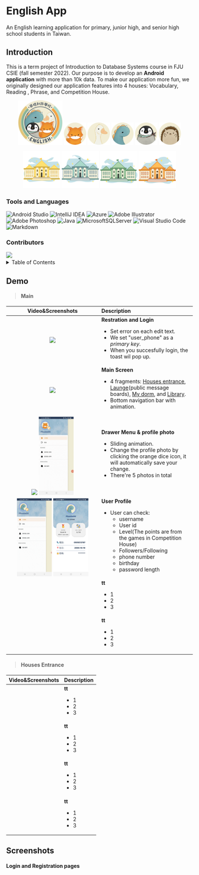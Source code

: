 # English App

An English learning application for primary, junior high, and senior high school students in Taiwan.
<br />

## Introduction

This is a term project of Introduction to Database Systems course in FJU CSIE (fall semester 2022). Our purpose is to develop an **Android application** with more than 10k data. To make our application more fun, we originally designed our application features into 4 houses: Vocabulary, Reading , Phrase, and Competition House.

<p align="center">
  <img
    src="images/logo_circle01.png"
    width="120"
    height="120"
    title="English App icon"
    style="display: inline-block; margin: 0 auto; max-width: 120px"
    >
    <img
    src="images/pic_fox.png"
    width="60"
    height="60"
    title="Fox"
    style="display: inline-block; margin: 0 auto; max-width: 120px"
    >
    <img
    src="images/pic_duck.png"
    width="60"
    height="60"
    title="Duck"
    style="display: inline-block; margin: 0 auto; max-width: 120px"
    >
    <img
    src="images/pic_dino.png"
    width="60"
    height="60"
    title="Dinosaur"
    style="display: inline-block; margin: 0 auto; max-width: 120px"
    >
    <img
    src="images/pic_penguin.png"
    width="60"
    height="60"
    title="Penguin"
    style="display: inline-block; margin: 0 auto; max-width: 120px"
    >
    <img
    src="images/pic_hedge.png"
    width="60"
    height="60"
    title="Hedgehog"
    style="display: inline-block; margin: 0 auto; max-width: 120px"
    >
</p>

<p align="center">
  <img
  src="images/house_vocabulary.svg"
  width="100"
  height="100"
  title="Vocabulary House"
  style="display: inline-block; margin: 0 auto; max-width: 100px">
    <img
  src="images/house_phrase.svg"
  width="100"
  height="100"
  title="Phrase House"
  style="display: inline-block; margin: 0 auto; max-width: 100px">
    <img
  src="images/house_reading.svg"
  width="100"
  height="100"
  title="Reading House"
  style="display: inline-block; margin: 0 auto; max-width: 100px">
    <img
  src="images/house_competition.svg"
  width="100"
  height="100"
  title="Competition House"
  style="display: inline-block; margin: 0 auto; max-width: 100px">
</p>

### Tools and Languages

![Android Studio](https://img.shields.io/badge/Android%20Studio-3DDC84.svg?style=for-the-badge&logo=android-studio&logoColor=white) ![IntelliJ IDEA](https://img.shields.io/badge/IntelliJIDEA-000000.svg?style=for-the-badge&logo=intellij-idea&logoColor=white) ![Azure](https://img.shields.io/badge/azure-%230072C6.svg?style=for-the-badge&logo=microsoftazure&logoColor=white) ![Adobe Illustrator](https://img.shields.io/badge/adobe%20illustrator-%23FF9A00.svg?style=for-the-badge&logo=adobe%20illustrator&logoColor=white) ![Adobe Photoshop](https://img.shields.io/badge/adobe%20photoshop-%2331A8FF.svg?style=for-the-badge&logo=adobe%20photoshop&logoColor=white) ![Java](https://img.shields.io/badge/java-%23ED8B00.svg?style=for-the-badge&logo=java&logoColor=white) ![MicrosoftSQLServer](https://img.shields.io/badge/Microsoft%20SQL%20Server-CC2927?style=for-the-badge&logo=microsoft%20sql%20server&logoColor=white) ![Visual Studio Code](https://img.shields.io/badge/Visual%20Studio%20Code-0078d7.svg?style=for-the-badge&logo=visual-studio-code&logoColor=white) ![Markdown](https://img.shields.io/badge/markdown-%23000000.svg?style=for-the-badge&logo=markdown&logoColor=white)

### Contributors

<a href="https://github.com/PhoebeJChang/English_App/graphs/contributors">
  <img src="https://contrib.rocks/image?repo=PhoebeJChang/English_App" />
</a>

<details><summary>Table of Contents</summary>

* [Tools and Languages](#tools-and-languages)
* [Screenshots](#screenshots)

</details>

## Demo

> #### Main

|Video&Screenshots|Description   |
|  :----:         |:---          |  
|<img src="images/gif/e01_registration_and_login.gif" width="40%"/>|**Restration and Login** <ul><li>Set error on each edit text.</li><li>We set "user_phone" as a *primary key*.</li><li>When you succesfully login, the toast wil pop up.</li></ul>|
|<img src="images/gif/e02_main_screen.gif" width="40%"/>|**Main Screen** <ul><li>4 fragments: [Houses entrance](#houses-entrance), [Launge](#houses_entrance)(public message boards), [My dorm](#houses_entrance), and [Library](#houses_entrance).</li><li>Bottom navigation bar with animation.</ul>|
|<img src="images/gif/e03_drawer.gif" width="40%"/>  <img src="images/gif/e04_p_photo.gif" width="40%"/>|**Drawer Menu & profile photo** <ul><li>Sliding animation.</li><li>Change the profile photo by clicking the orange dice icon, it will automatically save your change.</li><li>There're 5 photos in total</li></ul>|
|<img src="images/gif/e05_user_profile.gif" width="40%"/>  <img src="images/e05_pic.jpg" width="40%"/>|**User Profile** <ul><li>User can check:<ul><li>username</li><li>User id</li><li>Level(The points are from the games in Competition House)</li><li>Followers/Following</li><li>phone number</li><li>birthday</li><li>password length</li></ul></li></ul>|
||**tt** <ul><li>1</li><li>2</li><li>3</li></ul>|
||**tt** <ul><li>1</li><li>2</li><li>3</li></ul>|

>#### Houses Entrance
|Video&Screenshots|Description   |
|  :----:         |:---          |
||**tt** <ul><li>1</li><li>2</li><li>3</li></ul>|
||**tt** <ul><li>1</li><li>2</li><li>3</li></ul>|
||**tt** <ul><li>1</li><li>2</li><li>3</li></ul>|
||**tt** <ul><li>1</li><li>2</li><li>3</li></ul>|
## Screenshots

#### Login and Registration pages
